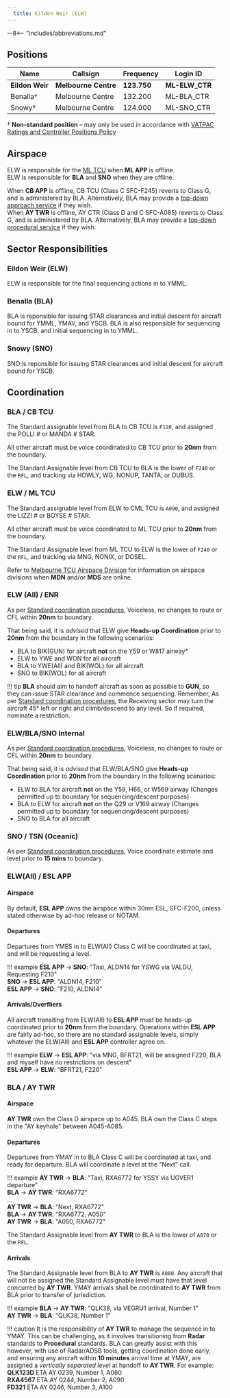 ```yaml
---
  title: Eildon Weir (ELW)
---
```


--8<-- "includes/abbreviations.md"
## Positions

| Name | Callsign | Frequency | Login ID |
| ---- | -------- | --------- | -------- |
| **Eildon Weir** | **Melbourne Centre** | **123.750** | **ML-ELW_CTR** |
| Benalla† | Melbourne Centre | 132.200 | ML-BLA_CTR |
| Snowy† | Melbourne Centre | 124.000 | ML-SNO_CTR |

† **Non-standard position** – may only be used in accordance with [VATPAC Ratings and Controller Positions Policy](https://cdn.vatpac.org/documents/policy/Controller+Positions+and+Ratings+Policy+v5.2.pdf)

## Airspace

ELW is responsible for the [ML TCU](../../../terminal/melbourne) when **ML APP** is offline.  
ELW is responsible for **BLA** and **SNO** when they are offline.  

When **CB APP** is offline, CB TCU (Class C SFC-F245) reverts to Class G, and is administered by BLA. Alternatively, BLA may provide a [top-down approach service](../../../terminal/canberra) if they wish.  
When **AY TWR** is offline, AY CTR (Class D and C SFC-A085) reverts to Class G, and is administered by BLA. Alternatively, BLA may provide a [top-down procedural service](../../../aerodromes/Albury) if they wish.

## Sector Responsibilities
### Eildon Weir (ELW)
ELW is responsible for the final sequencing actions in to YMML.
### Benalla (BLA)
BLA is reponsible for issuing STAR clearances and initial descent for aircraft bound for YMML, YMAV, and YSCB. BLA is also responsible for sequencing in to YSCB, and initial sequencing in to YMML.
### Snowy (SNO)
SNO is reponsible for issuing STAR clearances and initial descent for aircraft bound for YSCB.
## Coordination
### BLA / CB TCU

The Standard assignable level from BLA to CB TCU is `F120`, and assigned the POLLI # or MANDA # STAR.  

All other aircraft must be voice coordinated to CB TCU prior to **20nm** from the boundary.

The Standard Assignable level from CB TCU to BLA is the lower of `F240` or the `RFL`, and tracking via HOWLY, WG, NONUP, TANTA, or DUBUS.

### ELW / ML TCU

The Standard assignable level from ELW to CML TCU is `A090`, and assigned the LIZZI # or BOYSE # STAR.  

All other aircraft must be voice coordinated to ML TCU prior to **20nm** from the boundary.

The Standard Assignable level from ML TCU to ELW is the lower of `F240` or the `RFL`, and tracking via MNG, NONIX, or DOSEL.

Refer to [Melbourne TCU Airspace Division](../../../terminal/melbourne/#airspace-division) for information on airspace divisions when **MDN** and/or **MDS** are online.
### ELW (All) / ENR

As per [Standard coordination procedures](../../../controller-skills/coordination/#enr-enr), Voiceless, no changes to route or CFL within **20nm** to boundary.

That being said, it is *advised* that ELW give **Heads-up Coordination** prior to **20nm** from the boundary in the following scenarios:  
- BLA to BIK(GUN) for aircraft **not** on the Y59 or W817 airway*  
- ELW to YWE and WON for all aircraft  
- BLA to YWE(All) and BIK(WOL) for all aircraft  
- SNO to BIK(WOL) for all aircraft

!!! tip
    **BLA** should aim to handoff aircraft as soon as possible to **GUN**, so they can issue STAR clearance and commence sequencing. Remember, As per [Standard coordination procedures](../../../controller-skills/coordination/#handoffs), the Receiving sector may turn the aircraft 45° left or right and climb/descend to any level. So if required, nominate a restriction.

### ELW/BLA/SNO Internal

As per [Standard coordination procedures](../../../controller-skills/coordination/#enr-enr), Voiceless, no changes to route or CFL within **20nm** to boundary.

That being said, it is *advised* that ELW/BLA/SNO give **Heads-up Coordination** prior to **20nm** from the boundary in the following scenarios:  
- ELW to BLA for aircraft **not** on the Y59, H66, or W569 airway (Changes permitted up to boundary for sequencing/descent purposes)  
- BLA to ELW for aircraft **not** on the Q29 or V169 airway (Changes permitted up to boundary for sequencing/descent purposes)  
- SNO to BLA for all aircraft

### SNO / TSN (Oceanic)

As per [Standard coordination procedures](../../controller-skills/coordination/#enr-oceanic), Voice coordinate estimate and level prior to **15 mins** to boundary.

### ELW(All) / ESL APP
#### Airspace
By default, **ESL APP** owns the airspace within 30nm ESL, SFC-F200, unless stated otherwise by ad-hoc release or NOTAM.
#### Departures
Departures from YMES in to ELW(All) Class C will be coordinated at taxi, and will be requesting a level.

!!! example
    **ESL APP** -> **SNO**: "Taxi, ALDN14 for YSWG via VALDU, Requesting F210"  
    **SNO** -> **ESL APP**: "ALDN14, F210"  
    **ESL APP** -> **SNO**: "F210, ALDN14"  

#### Arrivals/Overfliers
All aircraft transiting from ELW(All) to **ESL APP** must be heads-up coordinated prior to **20nm** from the boundary. Operations within **ESL APP** are fairly ad-hoc, so there are no standard assignable levels, simply whatever the ELW(All) and **ESL APP** controller agree on.

!!! example
    **ELW** -> **ESL APP**: "via MNG, BFRT21, will be assigned F220, BLA and myself have no restrictions on descent"  
    **ESL APP** -> **ELW**: "BFRT21, F220"  

### BLA / AY TWR
#### Airspace
**AY TWR** own the Class D airspace up to A045. BLA own the Class C steps in the "AY keyhole" between A045-A085.
#### Departures
Departures from YMAY in to BLA Class C will be coordinated at taxi, and ready for departure. BLA will coordinate a level at the "Next" call.

!!! example
    **AY TWR** -> **BLA**: "Taxi, RXA6772 for YSSY via UGVER1 departure"  
    **BLA** -> **AY TWR**: "RXA6772"  
    ...  
    **AY TWR** -> **BLA**: "Next, RXA6772"  
    **BLA** -> **AY TWR**: "RXA6772, A050"  
    **AY TWR** -> **BLA**: "A050, RXA6772"  

The Standard Assignable level from **AY TWR** to BLA is the lower of `A070` or the `RFL`.

#### Arrivals
The Standard Assignable level from BLA to **AY TWR** is `A080`. Any aircraft that will not be assigned the Standard Assignable level must have that level concurred by **AY TWR**.
YMAY arrivals shall be coordinated to **AY TWR** from BLA prior to transfer of jurisdiction.

!!! example
    **BLA** -> **AY TWR**: "QLK38, via VEGRU1 arrival, Number 1"  
    **AY TWR** -> **BLA**: "QLK38, Number 1"  

!!! caution
    It is the responsibility of **AY TWR** to manage the sequence in to YMAY. This can be challenging, as it involves transitioning from **Radar** standards to **Procedural** standards. BLA can greatly assist with this however, with use of Radar/ADSB tools, getting coordination done early, and ensuring any aircraft within **10 minutes** arrival time at YMAY, are assigned a *vertically separated level* at handoff to **AY TWR**. For example:  
    **QLK123D** ETA AY 0239, Number 1, A080  
    **RXA4567** ETA AY 0244, Number 2, A090  
    **FD321** ETA AY 0246, Number 3, A100  